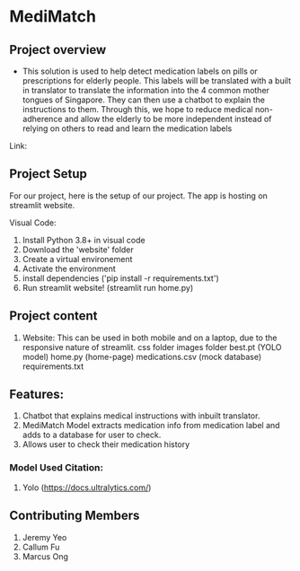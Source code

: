# MediMatch

## Project overview
* This solution is used to help detect medication labels on pills or prescriptions for elderly people. This labels will be translated with a built in translator to translate the information into the 4 common mother tongues of Singapore. They can then use a chatbot to explain the instructions to them. Through this, we hope to reduce medical non-adherence and allow the elderly to be more independent instead of relying on others to read and learn the medication labels

  
Link: 
## Project Setup
For our project, here is the setup of our project. The app is hosting on streamlit website.

Visual Code:
1. Install Python 3.8+ in visual code
2. Download the 'website' folder
3. Create a virtual environement
4. Activate the environment
5. install dependencies ('pip install -r requirements.txt')
6. Run streamlit website! (streamlit run home.py)

## Project content
1. Website: This can be used in both mobile and on a laptop, due to the responsive nature of streamlit.
   css folder
   images folder
   best.pt (YOLO model)
   home.py (home-page)
   medications.csv (mock database)
   requirements.txt

## Features:
1. Chatbot that explains medical instructions with inbuilt translator.
2. MediMatch Model extracts medication info from medication label and adds to a database for user to check.
3. Allows user to check their medication history

### Model Used Citation:
1. Yolo (https://docs.ultralytics.com/)

## Contributing Members
1. Jeremy Yeo
2. Callum Fu
3. Marcus Ong
